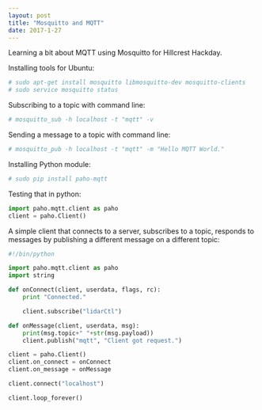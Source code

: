 ```yaml
---
layout: post
title: "Mosquitto and MQTT"
date: 2017-1-27
---
```


Learning a bit about MQTT using Mosquitto for Hillcrest Hackday.

Installing tools for Ubuntu:

```bash
# sudo apt-get install mosquitto libmosquitto-dev mosquitto-clients
# sudo service mosquitto status
```

Subscribing to a topic with command line:

```bash
# mosquitto_sub -h localhost -t "mqtt" -v
```

Sending a message to a topic with command line:

```bash
# mosquitto_pub -h localhost -t "mqtt" -m "Hello MQTT World."
```

Installing Python module:
```bash
# sudo pip install paho-mqtt
```

Testing that in python:
```python
import paho.mqtt.client as paho
client = paho.Client()
```

A simple client that connects to a server, subscribes to a topic,
responds to messages by publishing a different message on a different
topic:

```python
#!/bin/python

import paho.mqtt.client as paho
import string

def onConnect(client, userdata, flags, rc):
    print "Connected."

    client.subscribe("lidarCtl")

def onMessage(client, userdata, msg):
    print(msg.topic+" "+str(msg.payload))
    client.publish("mqtt", "Client got request.")

client = paho.Client()
client.on_connect = onConnect
client.on_message = onMessage

client.connect("localhost")

client.loop_forever()
```








